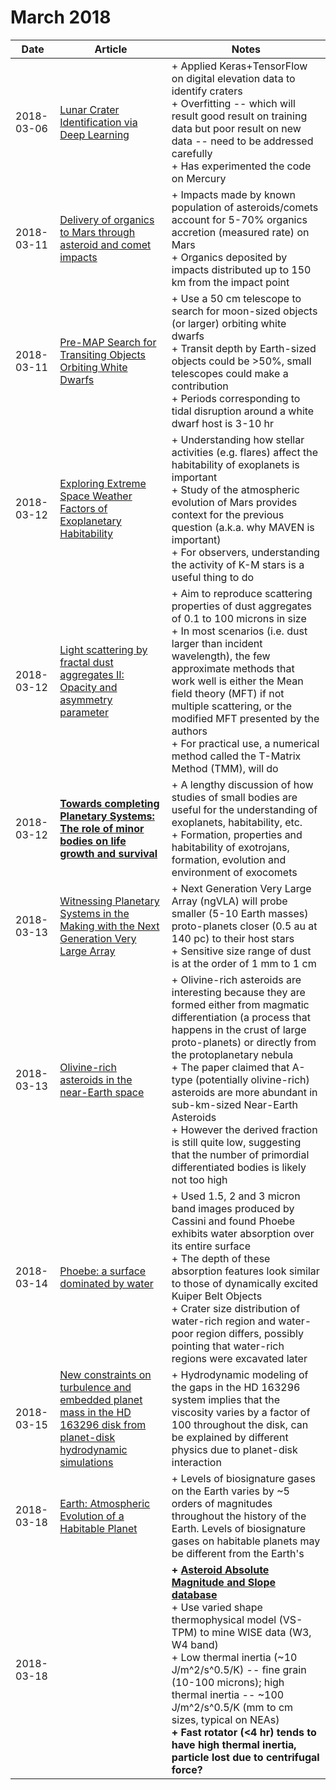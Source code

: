 # March 2018

| Date | Article | Notes | 
| ---- | ---- | ---- |
| 2018-03-06 | [Lunar Crater Identification via Deep Learning](https://arxiv.org/abs/1803.02192) | + Applied Keras+TensorFlow on digital elevation data to identify craters <br> + Overfitting -- which will result good result on training data but poor result on new data -- need to be addressed carefully <br> + Has experimented the code on Mercury
| 2018-03-11 | [Delivery of organics to Mars through asteroid and comet impacts](https://arxiv.org/abs/1803.03270) | + Impacts made by known population of asteroids/comets account for 5-70% organics accretion (measured rate) on Mars <br> + Organics deposited by impacts distributed up to 150 km from the impact point
| 2018-03-11 | [Pre-MAP Search for Transiting Objects Orbiting White Dwarfs](https://arxiv.org/abs/1803.03584) | + Use a 50 cm telescope to search for moon-sized objects (or larger) orbiting white dwarfs <br> + Transit depth by Earth-sized objects could be >50%, small telescopes could make a contribution <br> + Periods corresponding to tidal disruption around a white dwarf host is 3-10 hr
| 2018-03-12 | [Exploring Extreme Space Weather Factors of Exoplanetary Habitability](https://arxiv.org/abs/1803.03751) | + Understanding how stellar activities (e.g. flares) affect the habitability of exoplanets is important <br> + Study of the atmospheric evolution of Mars provides context for the previous question (a.k.a. why MAVEN is important) <br> + For observers, understanding the activity of K-M stars is a useful thing to do
| 2018-03-12 | [Light scattering by fractal dust aggregates II: Opacity and asymmetry parameter](https://arxiv.org/abs/1803.03775) | + Aim to reproduce scattering properties of dust aggregates of 0.1 to 100 microns in size <br> + In most scenarios (i.e. dust larger than incident wavelength), the few approximate methods that work well is either the Mean field theory (MFT) if not multiple scattering, or the modified MFT presented by the authors <br> + For practical use, a numerical method called the T-Matrix Method (TMM), will do
| 2018-03-12 | [**Towards completing Planetary Systems: The role of minor bodies on life growth and survival**](https://arxiv.org/abs/1803.04010) | + A lengthy discussion of how studies of small bodies are useful for the understanding of exoplanets, habitability, etc. <br> + Formation, properties and habitability of exotrojans, formation, evolution and environment of exocomets
| 2018-03-13 | [Witnessing Planetary Systems in the Making with the Next Generation Very Large Array](https://arxiv.org/abs/1803.04467) | + Next Generation Very Large Array (ngVLA) will probe smaller (5-10 Earth masses) proto-planets closer (0.5 au at 140 pc) to their host stars <br> + Sensitive size range of dust is at the order of 1 mm to 1 cm
| 2018-03-13 | [Olivine-rich asteroids in the near-Earth space](https://arxiv.org/abs/1803.04486) | + Olivine-rich asteroids are interesting because they are formed either from magmatic differentiation (a process that happens in the crust of large proto-planets) or directly from the protoplanetary nebula <br> + The paper claimed that A-type (potentially olivine-rich) asteroids are more abundant in sub-km-sized Near-Earth Asteroids <br> + However the derived fraction is still quite low, suggesting that the number of primordial differentiated bodies is likely not too high
| 2018-03-14 | [Phoebe: a surface dominated by water](https://arxiv.org/abs/1803.04979) | + Used 1.5, 2 and 3 micron band images produced by Cassini and found Phoebe exhibits water absorption over its entire surface <br> + The depth of these absorption features look similar to those of dynamically excited Kuiper Belt Objects <br> + Crater size distribution of water-rich region and water-poor region differs, possibly pointing that water-rich regions were excavated later
| 2018-03-15 | [New constraints on turbulence and embedded planet mass in the HD 163296 disk from planet-disk hydrodynamic simulations](https://arxiv.org/abs/1803.05437) | + Hydrodynamic modeling of the gaps in the HD 163296 system implies that the viscosity varies by a factor of 100 throughout the disk, can be explained by different physics due to planet-disk interaction
| 2018-03-18 | [Earth: Atmospheric Evolution of a Habitable Planet](https://arxiv.org/abs/1803.05967) | + Levels of biosignature gases on the Earth varies by ~5 orders of magnitudes throughout the history of the Earth. Levels of biosignature gases on habitable planets may be different from the Earth's
| 2018-03-18 | | **+ [Asteroid Absolute Magnitude and Slope database](https://wiki.helsinki.fi/display/PSR/Asteroid+absolute+magnitude+and+slope)** <br> + Use varied shape thermophysical model (VS-TPM) to mine WISE data (W3, W4 band) <br> + Low thermal inertia (~10 J/m^2/s^0.5/K) -- fine grain (10-100 microns); high thermal inertia -- ~100 J/m^2/s^0.5/K (mm to cm sizes, typical on NEAs) <br> **+ Fast rotator (<4 hr) tends to have high thermal inertia, particle lost due to centrifugal force?**
